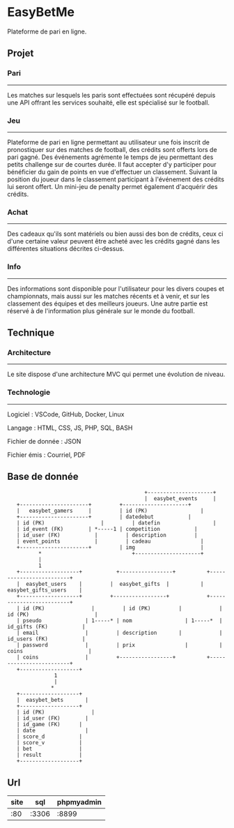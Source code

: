 # EasyBetMe

Plateforme de pari en ligne.

## Projet

### Pari
--------
Les matches sur lesquels les paris sont effectuées sont récupéré depuis une API offrant les services souhaité, elle est spécialisé sur le football.

### Jeu
-------
Plateforme de pari en ligne permettant au utilisateur une fois inscrit de pronostiquer sur des matches de football, des crédits sont offerts lors de pari gagné.
Des événements agrémente le temps de jeu permettant des petits challenge sur de courtes durée.
Il faut accepter d'y participer pour bénéficier du gain de points en vue d'effectuer un classement. Suivant la position du joueur dans le classement participant à l'événement des crédits lui seront offert.
Un mini-jeu de penalty permet également d'acquérir des crédits.

### Achat
---------
Des cadeaux qu'ils sont matériels ou bien aussi des bon de crédits, ceux ci d'une certaine valeur peuvent être acheté avec les crédits gagné dans les différentes situations décrites ci-dessus.

### Info
--------
Des informations sont disponible pour l'utilisateur pour les divers coupes et championnats, mais aussi sur les matches récents et à venir, et sur les classement des équipes et des meilleurs joueurs.
Une autre partie est réservé à de l'information plus générale sur le monde du football.

## Technique

### Architecture
----------------
Le site dispose d'une architecture MVC qui permet une évolution de niveau.

### Technologie
---------------

Logiciel
: VSCode, GitHub, Docker, Linux

Langage
: HTML, CSS, JS, PHP, SQL, BASH

Fichier de donnée
: JSON

Fichier émis
: Courriel, PDF

## Base de donnée

	         
                    	         			    +---------------------+ 
	         			                        |  easybet_events     |
       +----------------------+         +---------------------+
       |   easybet_gamers     |   	    | id (PK)		          |
       +----------------------+         | datedebut	          |
       | id (PK)		          |         | datefin		          |
       | id_event (FK)	      | *-----1 | competition	        |
       | id_user (FK)	        |         | description	        |
       | event_points	        |         | cadeau		          |
       +----------------------+         | img		              |
	          *		                        +---------------------+
	          |
	          1
       +-------------------+	       +-----------------+          +-------------------------+		
       |  easybet_users	   |         |  easybet_gifts  |          |  easybet_gifts_users    |
       +-------------------+         +-----------------+	        +-------------------------+
       | id (PK)		       |         | id (PK)	       |	        | id (PK)		              |
       | pseudo		         | 1-----* | nom		         | 1-----*  | id_gifts (FK)	          |
       | email		         |         | description	   |	        | id_users (FK)	          |
       | password	         |         | prix		         |	        | coins		                |
       | coins		         |         +-----------------+	        +-------------------------+
       +-------------------+
                   1
                   |
                  *
       +-------------------+
       |  easybet_bets   	 |
       +-------------------+
       | id (PK)		       |
       | id_user (FK)    	 |
       | id_game (FK)  	   |
       | date	          	 |
       | score_d           |
       | score_v           |
       | bet               |
       | result            |
       +-------------------+



## Url

| site | sql | phpmyadmin |
| --- | --- | --- |
| :80 | :3306 | :8899 |
